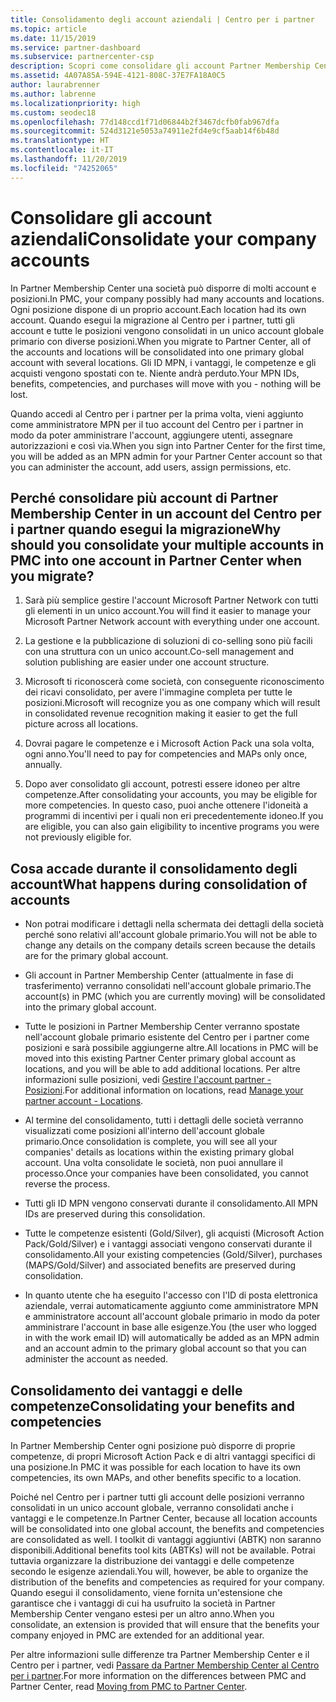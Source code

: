 ```yaml
---
title: Consolidamento degli account aziendali | Centro per i partner
ms.topic: article
ms.date: 11/15/2019
ms.service: partner-dashboard
ms.subservice: partnercenter-csp
description: Scopri come consolidare gli account Partner Membership Center (PMC) in un unico account nel Centro per i partner. Questa operazione viene effettuata quando esegui la migrazione da PMC al Centro per i partner.
ms.assetid: 4A07A85A-594E-4121-808C-37E7FA18A0C5
author: laurabrenner
ms.author: labrenne
ms.localizationpriority: high
ms.custom: seodec18
ms.openlocfilehash: 77d148ccd1f71d06844b2f3467dcfb0fab967dfa
ms.sourcegitcommit: 524d3121e5053a74911e2fd4e9cf5aab14f6b48d
ms.translationtype: HT
ms.contentlocale: it-IT
ms.lasthandoff: 11/20/2019
ms.locfileid: "74252065"
---
```

# <a name="consolidate-your-company-accounts"></a><span data-ttu-id="c5b62-104">Consolidare gli account aziendali</span><span class="sxs-lookup"><span data-stu-id="c5b62-104">Consolidate your company accounts</span></span>

<span data-ttu-id="c5b62-105">In Partner Membership Center una società può disporre di molti account e posizioni.</span><span class="sxs-lookup"><span data-stu-id="c5b62-105">In PMC, your company possibly had many accounts and locations.</span></span> <span data-ttu-id="c5b62-106">Ogni posizione dispone di un proprio account.</span><span class="sxs-lookup"><span data-stu-id="c5b62-106">Each location had its own account.</span></span> <span data-ttu-id="c5b62-107">Quando esegui la migrazione al Centro per i partner, tutti gli account e tutte le posizioni vengono consolidati in un unico account globale primario con diverse posizioni.</span><span class="sxs-lookup"><span data-stu-id="c5b62-107">When you migrate to Partner Center, all of the accounts and locations will be consolidated into one primary global account with several locations.</span></span> <span data-ttu-id="c5b62-108">Gli ID MPN, i vantaggi, le competenze e gli acquisti vengono spostati con te. Niente andrà perduto.</span><span class="sxs-lookup"><span data-stu-id="c5b62-108">Your MPN IDs, benefits, competencies, and purchases will move with you - nothing will be lost.</span></span> 

<span data-ttu-id="c5b62-109">Quando accedi al Centro per i partner per la prima volta, vieni aggiunto come amministratore MPN per il tuo account del Centro per i partner in modo da poter amministrare l'account, aggiungere utenti, assegnare autorizzazioni e così via.</span><span class="sxs-lookup"><span data-stu-id="c5b62-109">When you sign into Partner Center for the first time, you will be added as an MPN admin for your Partner Center account so that you can administer the account, add users, assign permissions, etc.</span></span> 

## <a name="why-should-you-consolidate-your-multiple-accounts-in-pmc-into-one-account-in-partner-center-when-you-migrate"></a><span data-ttu-id="c5b62-110">Perché consolidare più account di Partner Membership Center in un account del Centro per i partner quando esegui la migrazione</span><span class="sxs-lookup"><span data-stu-id="c5b62-110">Why should you consolidate your multiple accounts in PMC into one account in Partner Center when you migrate?</span></span>

1. <span data-ttu-id="c5b62-111">Sarà più semplice gestire l'account Microsoft Partner Network con tutti gli elementi in un unico account.</span><span class="sxs-lookup"><span data-stu-id="c5b62-111">You will find it easier to manage your Microsoft Partner Network account with everything under one account.</span></span>

2. <span data-ttu-id="c5b62-112">La gestione e la pubblicazione di soluzioni di co-selling sono più facili con una struttura con un unico account.</span><span class="sxs-lookup"><span data-stu-id="c5b62-112">Co-sell management and solution publishing are easier under one account structure.</span></span>

3. <span data-ttu-id="c5b62-113">Microsoft ti riconoscerà come società, con conseguente riconoscimento dei ricavi consolidato, per avere l'immagine completa per tutte le posizioni.</span><span class="sxs-lookup"><span data-stu-id="c5b62-113">Microsoft will recognize you as one company which will result in consolidated revenue recognition making it easier to get the full picture across all locations.</span></span>  

4. <span data-ttu-id="c5b62-114">Dovrai pagare le competenze e i Microsoft Action Pack una sola volta, ogni anno.</span><span class="sxs-lookup"><span data-stu-id="c5b62-114">You'll need to pay for competencies and MAPs only once, annually.</span></span>

5. <span data-ttu-id="c5b62-115">Dopo aver consolidato gli account, potresti essere idoneo per altre competenze.</span><span class="sxs-lookup"><span data-stu-id="c5b62-115">After consolidating your accounts, you may be eligible for more competencies.</span></span> <span data-ttu-id="c5b62-116">In questo caso, puoi anche ottenere l'idoneità a programmi di incentivi per i quali non eri precedentemente idoneo.</span><span class="sxs-lookup"><span data-stu-id="c5b62-116">If you are eligible, you can also gain eligibility to incentive programs you were not previously eligible for.</span></span>


## <a name="what-happens-during-consolidation-of-accounts"></a><span data-ttu-id="c5b62-117">Cosa accade durante il consolidamento degli account</span><span class="sxs-lookup"><span data-stu-id="c5b62-117">What happens during consolidation of accounts</span></span>

- <span data-ttu-id="c5b62-118">Non potrai modificare i dettagli nella schermata dei dettagli della società perché sono relativi all'account globale primario.</span><span class="sxs-lookup"><span data-stu-id="c5b62-118">You will not be able to change any details on the company details screen because the details are for the primary global account.</span></span> 

- <span data-ttu-id="c5b62-119">Gli account in Partner Membership Center (attualmente in fase di trasferimento) verranno consolidati nell'account globale primario.</span><span class="sxs-lookup"><span data-stu-id="c5b62-119">The account(s) in PMC (which you are currently moving) will be consolidated into the primary global account.</span></span> 

- <span data-ttu-id="c5b62-120">Tutte le posizioni in Partner Membership Center verranno spostate nell'account globale primario esistente del Centro per i partner come posizioni e sarà possibile aggiungerne altre.</span><span class="sxs-lookup"><span data-stu-id="c5b62-120">All locations in PMC will be moved into this existing Partner Center primary global account as locations, and you will be able to add additional locations.</span></span> <span data-ttu-id="c5b62-121">Per altre informazioni sulle posizioni, vedi [Gestire l'account partner - Posizioni](manage-locations.md).</span><span class="sxs-lookup"><span data-stu-id="c5b62-121">For additional information on locations, read  [Manage your partner account - Locations](manage-locations.md).</span></span>

- <span data-ttu-id="c5b62-122">Al termine del consolidamento, tutti i dettagli delle società verranno visualizzati come posizioni all'interno dell'account globale primario.</span><span class="sxs-lookup"><span data-stu-id="c5b62-122">Once consolidation is complete, you will see all your companies' details as locations within the existing primary global account.</span></span> <span data-ttu-id="c5b62-123">Una volta consolidate le società, non puoi annullare il processo.</span><span class="sxs-lookup"><span data-stu-id="c5b62-123">Once your companies have been consolidated, you cannot reverse the process.</span></span>

- <span data-ttu-id="c5b62-124">Tutti gli ID MPN vengono conservati durante il consolidamento.</span><span class="sxs-lookup"><span data-stu-id="c5b62-124">All MPN IDs are preserved during this consolidation.</span></span>

- <span data-ttu-id="c5b62-125">Tutte le competenze esistenti (Gold/Silver), gli acquisti (Microsoft Action Pack/Gold/Silver) e i vantaggi associati vengono conservati durante il consolidamento.</span><span class="sxs-lookup"><span data-stu-id="c5b62-125">All your existing competencies (Gold/Silver), purchases (MAPS/Gold/Silver) and associated benefits are preserved during consolidation.</span></span>

- <span data-ttu-id="c5b62-126">In quanto utente che ha eseguito l'accesso con l'ID di posta elettronica aziendale, verrai automaticamente aggiunto come amministratore MPN e amministratore account all'account globale primario in modo da poter amministrare l'account in base alle esigenze.</span><span class="sxs-lookup"><span data-stu-id="c5b62-126">You (the user who logged in with the work email ID) will automatically be added as an MPN admin and an account admin to the primary global account so that you can administer the account as needed.</span></span> 


## <a name="consolidating-your-benefits-and-competencies"></a><span data-ttu-id="c5b62-127">Consolidamento dei vantaggi e delle competenze</span><span class="sxs-lookup"><span data-stu-id="c5b62-127">Consolidating your benefits and competencies</span></span>

<span data-ttu-id="c5b62-128">In Partner Membership Center ogni posizione può disporre di proprie competenze, di propri Microsoft Action Pack e di altri vantaggi specifici di una posizione.</span><span class="sxs-lookup"><span data-stu-id="c5b62-128">In PMC it was possible for each location to have its own competencies, its own MAPs, and other benefits specific to a location.</span></span>

<span data-ttu-id="c5b62-129">Poiché nel Centro per i partner tutti gli account delle posizioni verranno consolidati in un unico account globale, verranno consolidati anche i vantaggi e le competenze.</span><span class="sxs-lookup"><span data-stu-id="c5b62-129">In Partner Center, because all location accounts will be consolidated into one global account, the benefits and competencies are consolidated as well.</span></span> <span data-ttu-id="c5b62-130">I toolkit di vantaggi aggiuntivi (ABTK) non saranno disponibili.</span><span class="sxs-lookup"><span data-stu-id="c5b62-130">Additional benefits tool kits (ABTKs) will not be available.</span></span> <span data-ttu-id="c5b62-131">Potrai tuttavia organizzare la distribuzione dei vantaggi e delle competenze secondo le esigenze aziendali.</span><span class="sxs-lookup"><span data-stu-id="c5b62-131">You will, however, be able to organize the distribution of the benefits and competencies as required for your company.</span></span> <span data-ttu-id="c5b62-132">Quando esegui il consolidamento, viene fornita un'estensione che garantisce che i vantaggi di cui ha usufruito la società in Partner Membership Center vengano estesi per un altro anno.</span><span class="sxs-lookup"><span data-stu-id="c5b62-132">When you consolidate, an extension is provided that will ensure that the benefits your company enjoyed in PMC are extended for an additional year.</span></span>

<span data-ttu-id="c5b62-133">Per altre informazioni sulle differenze tra Partner Membership Center e il Centro per i partner, vedi [Passare da Partner Membership Center al Centro per i partner](guide-to-migration.md).</span><span class="sxs-lookup"><span data-stu-id="c5b62-133">For more information on the differences between PMC and Partner Center, read [Moving from PMC to Partner Center](guide-to-migration.md).</span></span>

